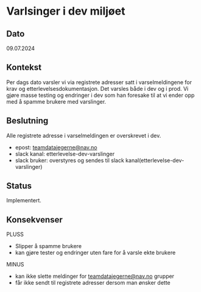 # Varlsinger i dev miljøet

## Dato

09.07.2024

## Kontekst
Per dags dato varsler vi via registrete adresser satt i varselmeldingene for krav og etterlevelsesdokumentasjon. Det varsles både i dev og i prod.
Vi gjøre masse testing og endringer i dev som han foresake til at vi ender opp med å spamme brukere med varslinger.


## Beslutning
Alle registrete adresse i varselmeldingen er overskrevet i dev.
- epost: teamdatajegerne@nav.no
- slack kanal: etterlevelse-dev-varslinger
- slack bruker: overstyres og sendes til slack kanal(etterlevelse-dev-varslinger)


## Status
Implementert.

## Konsekvenser
PLUSS
- Slipper å spamme brukere
- kan gjøre tester og endringer uten fare for å varsle ekte brukere

MINUS
- kan ikke slette meldinger for teamdatajegerne@nav.no grupper
- får ikke sendt til registrete adresser dersom man ønsker dette
